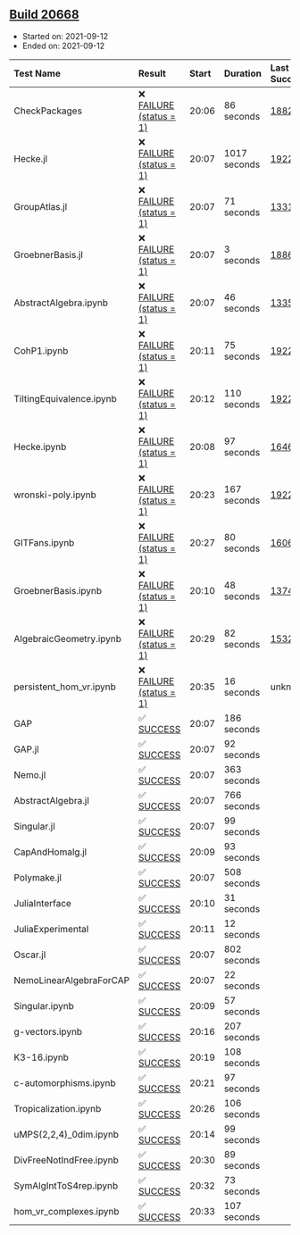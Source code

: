 ## [Build 20668](https://oscarci.mathematik.uni-kl.de/job/oscar/20668/)

* Started on: 2021-09-12
* Ended on: 2021-09-12

| Test Name    | Result | Start | Duration | Last Success | First Failure |
|:-------------|:-------|:------|:---------|:-------------|:--------------|
| CheckPackages | ❌ [FAILURE (status = 1)](https://oscarci.mathematik.uni-kl.de/job/oscar/20668/artifact/logs/build-20668/CheckPackages.log) | 20:06 | 86 seconds | [18822](https://oscarci.mathematik.uni-kl.de/job/oscar/18822/) | [18823](https://oscarci.mathematik.uni-kl.de/job/oscar/18823/) |
| Hecke.jl | ❌ [FAILURE (status = 1)](https://oscarci.mathematik.uni-kl.de/job/oscar/20668/artifact/logs/build-20668/Hecke.jl.log) | 20:07 | 1017 seconds | [19222](https://oscarci.mathematik.uni-kl.de/job/oscar/19222/) | [20152](https://oscarci.mathematik.uni-kl.de/job/oscar/20152/) |
| GroupAtlas.jl | ❌ [FAILURE (status = 1)](https://oscarci.mathematik.uni-kl.de/job/oscar/20668/artifact/logs/build-20668/GroupAtlas.jl.log) | 20:07 | 71 seconds | [13311](https://oscarci.mathematik.uni-kl.de/job/oscar/13311/) | [13312](https://oscarci.mathematik.uni-kl.de/job/oscar/13312/) |
| GroebnerBasis.jl | ❌ [FAILURE (status = 1)](https://oscarci.mathematik.uni-kl.de/job/oscar/20668/artifact/logs/build-20668/GroebnerBasis.jl.log) | 20:07 | 3 seconds | [18864](https://oscarci.mathematik.uni-kl.de/job/oscar/18864/) | [18865](https://oscarci.mathematik.uni-kl.de/job/oscar/18865/) |
| AbstractAlgebra.ipynb | ❌ [FAILURE (status = 1)](https://oscarci.mathematik.uni-kl.de/job/oscar/20668/artifact/logs/build-20668/AbstractAlgebra.ipynb.log) | 20:07 | 46 seconds | [13355](https://oscarci.mathematik.uni-kl.de/job/oscar/13355/) | [13356](https://oscarci.mathematik.uni-kl.de/job/oscar/13356/) |
| CohP1.ipynb | ❌ [FAILURE (status = 1)](https://oscarci.mathematik.uni-kl.de/job/oscar/20668/artifact/logs/build-20668/CohP1.ipynb.log) | 20:11 | 75 seconds | [19222](https://oscarci.mathematik.uni-kl.de/job/oscar/19222/) | [20152](https://oscarci.mathematik.uni-kl.de/job/oscar/20152/) |
| TiltingEquivalence.ipynb | ❌ [FAILURE (status = 1)](https://oscarci.mathematik.uni-kl.de/job/oscar/20668/artifact/logs/build-20668/TiltingEquivalence.ipynb.log) | 20:12 | 110 seconds | [19222](https://oscarci.mathematik.uni-kl.de/job/oscar/19222/) | [20152](https://oscarci.mathematik.uni-kl.de/job/oscar/20152/) |
| Hecke.ipynb | ❌ [FAILURE (status = 1)](https://oscarci.mathematik.uni-kl.de/job/oscar/20668/artifact/logs/build-20668/Hecke.ipynb.log) | 20:08 | 97 seconds | [16463](https://oscarci.mathematik.uni-kl.de/job/oscar/16463/) | [16464](https://oscarci.mathematik.uni-kl.de/job/oscar/16464/) |
| wronski-poly.ipynb | ❌ [FAILURE (status = 1)](https://oscarci.mathematik.uni-kl.de/job/oscar/20668/artifact/logs/build-20668/wronski-poly.ipynb.log) | 20:23 | 167 seconds | [19222](https://oscarci.mathematik.uni-kl.de/job/oscar/19222/) | [20152](https://oscarci.mathematik.uni-kl.de/job/oscar/20152/) |
| GITFans.ipynb | ❌ [FAILURE (status = 1)](https://oscarci.mathematik.uni-kl.de/job/oscar/20668/artifact/logs/build-20668/GITFans.ipynb.log) | 20:27 | 80 seconds | [16068](https://oscarci.mathematik.uni-kl.de/job/oscar/16068/) | [16069](https://oscarci.mathematik.uni-kl.de/job/oscar/16069/) |
| GroebnerBasis.ipynb | ❌ [FAILURE (status = 1)](https://oscarci.mathematik.uni-kl.de/job/oscar/20668/artifact/logs/build-20668/GroebnerBasis.ipynb.log) | 20:10 | 48 seconds | [13748](https://oscarci.mathematik.uni-kl.de/job/oscar/13748/) | [13749](https://oscarci.mathematik.uni-kl.de/job/oscar/13749/) |
| AlgebraicGeometry.ipynb | ❌ [FAILURE (status = 1)](https://oscarci.mathematik.uni-kl.de/job/oscar/20668/artifact/logs/build-20668/AlgebraicGeometry.ipynb.log) | 20:29 | 82 seconds | [15322](https://oscarci.mathematik.uni-kl.de/job/oscar/15322/) | [15323](https://oscarci.mathematik.uni-kl.de/job/oscar/15323/) |
| persistent_hom_vr.ipynb | ❌ [FAILURE (status = 1)](https://oscarci.mathematik.uni-kl.de/job/oscar/20668/artifact/logs/build-20668/persistent_hom_vr.ipynb.log) | 20:35 | 16 seconds | unknown | unknown |
| GAP | ✅ [SUCCESS](https://oscarci.mathematik.uni-kl.de/job/oscar/20668/artifact/logs/build-20668/GAP.log) | 20:07 | 186 seconds |  |  |
| GAP.jl | ✅ [SUCCESS](https://oscarci.mathematik.uni-kl.de/job/oscar/20668/artifact/logs/build-20668/GAP.jl.log) | 20:07 | 92 seconds |  |  |
| Nemo.jl | ✅ [SUCCESS](https://oscarci.mathematik.uni-kl.de/job/oscar/20668/artifact/logs/build-20668/Nemo.jl.log) | 20:07 | 363 seconds |  |  |
| AbstractAlgebra.jl | ✅ [SUCCESS](https://oscarci.mathematik.uni-kl.de/job/oscar/20668/artifact/logs/build-20668/AbstractAlgebra.jl.log) | 20:07 | 766 seconds |  |  |
| Singular.jl | ✅ [SUCCESS](https://oscarci.mathematik.uni-kl.de/job/oscar/20668/artifact/logs/build-20668/Singular.jl.log) | 20:07 | 99 seconds |  |  |
| CapAndHomalg.jl | ✅ [SUCCESS](https://oscarci.mathematik.uni-kl.de/job/oscar/20668/artifact/logs/build-20668/CapAndHomalg.jl.log) | 20:09 | 93 seconds |  |  |
| Polymake.jl | ✅ [SUCCESS](https://oscarci.mathematik.uni-kl.de/job/oscar/20668/artifact/logs/build-20668/Polymake.jl.log) | 20:07 | 508 seconds |  |  |
| JuliaInterface | ✅ [SUCCESS](https://oscarci.mathematik.uni-kl.de/job/oscar/20668/artifact/logs/build-20668/JuliaInterface.log) | 20:10 | 31 seconds |  |  |
| JuliaExperimental | ✅ [SUCCESS](https://oscarci.mathematik.uni-kl.de/job/oscar/20668/artifact/logs/build-20668/JuliaExperimental.log) | 20:11 | 12 seconds |  |  |
| Oscar.jl | ✅ [SUCCESS](https://oscarci.mathematik.uni-kl.de/job/oscar/20668/artifact/logs/build-20668/Oscar.jl.log) | 20:07 | 802 seconds |  |  |
| NemoLinearAlgebraForCAP | ✅ [SUCCESS](https://oscarci.mathematik.uni-kl.de/job/oscar/20668/artifact/logs/build-20668/NemoLinearAlgebraForCAP.log) | 20:07 | 22 seconds |  |  |
| Singular.ipynb | ✅ [SUCCESS](https://oscarci.mathematik.uni-kl.de/job/oscar/20668/artifact/logs/build-20668/Singular.ipynb.log) | 20:09 | 57 seconds |  |  |
| g-vectors.ipynb | ✅ [SUCCESS](https://oscarci.mathematik.uni-kl.de/job/oscar/20668/artifact/logs/build-20668/g-vectors.ipynb.log) | 20:16 | 207 seconds |  |  |
| K3-16.ipynb | ✅ [SUCCESS](https://oscarci.mathematik.uni-kl.de/job/oscar/20668/artifact/logs/build-20668/K3-16.ipynb.log) | 20:19 | 108 seconds |  |  |
| c-automorphisms.ipynb | ✅ [SUCCESS](https://oscarci.mathematik.uni-kl.de/job/oscar/20668/artifact/logs/build-20668/c-automorphisms.ipynb.log) | 20:21 | 97 seconds |  |  |
| Tropicalization.ipynb | ✅ [SUCCESS](https://oscarci.mathematik.uni-kl.de/job/oscar/20668/artifact/logs/build-20668/Tropicalization.ipynb.log) | 20:26 | 106 seconds |  |  |
| uMPS(2,2,4)_0dim.ipynb | ✅ [SUCCESS](https://oscarci.mathematik.uni-kl.de/job/oscar/20668/artifact/logs/build-20668/uMPS-2-2-4-_0dim.ipynb.log) | 20:14 | 99 seconds |  |  |
| DivFreeNotIndFree.ipynb | ✅ [SUCCESS](https://oscarci.mathematik.uni-kl.de/job/oscar/20668/artifact/logs/build-20668/DivFreeNotIndFree.ipynb.log) | 20:30 | 89 seconds |  |  |
| SymAlgIntToS4rep.ipynb | ✅ [SUCCESS](https://oscarci.mathematik.uni-kl.de/job/oscar/20668/artifact/logs/build-20668/SymAlgIntToS4rep.ipynb.log) | 20:32 | 73 seconds |  |  |
| hom_vr_complexes.ipynb | ✅ [SUCCESS](https://oscarci.mathematik.uni-kl.de/job/oscar/20668/artifact/logs/build-20668/hom_vr_complexes.ipynb.log) | 20:33 | 107 seconds |  |  |
